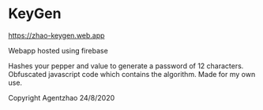 # KeyGen

https://zhao-keygen.web.app

Webapp hosted using firebase

Hashes your pepper and value to generate a password of 12 characters.
Obfuscated javascript code which contains the algorithm.
Made for my own use.

Copyright Agentzhao 24/8/2020
